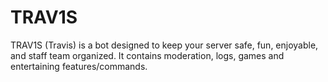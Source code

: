 # TRAV1S
TRAV1S (Travis) is a bot designed to keep your server safe, fun, enjoyable, and staff team organized. It contains moderation, logs, games and entertaining features/commands.
